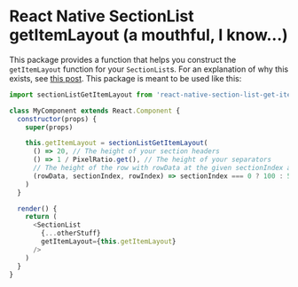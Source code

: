 # React Native SectionList getItemLayout (a mouthful, I know...)

This package provides a function that helps you construct the `getItemLayout` function for your `SectionList`s. For an explanation of why this exists, see [this post](https://medium.com/@jsoendermann/sectionlist-and-getitemlayout-2293b0b916fb). This package is meant to be used like this:

```javascript
import sectionListGetItemLayout from 'react-native-section-list-get-item-layout'

class MyComponent extends React.Component {
  constructor(props) {
    super(props)

    this.getItemLayout = sectionListGetItemLayout(
      () => 20, // The height of your section headers
      () => 1 / PixelRatio.get(), // The height of your separators
      // The height of the row with rowData at the given sectionIndex and rowIndex
      (rowData, sectionIndex, rowIndex) => sectionIndex === 0 ? 100 : 50,
    )
  }

  render() {
    return (
      <SectionList
        {...otherStuff}
        getItemLayout={this.getItemLayout}
      />
    )
  }
}
```